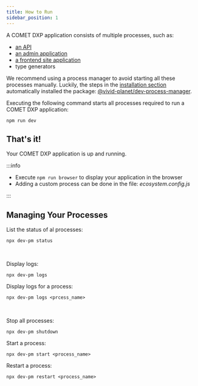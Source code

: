 ```yaml
---
title: How to Run
sidebar_position: 1
---
```


A COMET DXP application consists of multiple processes, such as:

* [an API](../../Overview/PackagesTools#apiPackage)
* [an admin application](../../Overview/PackagesTools#adminPackage)
* [a frontend site application](../../Overview/PackagesTools#sitePackage)
* type generators

We recommend using a process manager to avoid starting all these processes manually. Luckily, the steps in the [installation section](../HowToStart) automatically installed the package: [@vivid-planet/dev-process-manager](https://github.com/vivid-planet/dev-process-manager). 

Executing the following command starts all processes required to run a COMET DXP application:

`npm run dev`

## That's it!

Your COMET DXP application is up and running.

:::info

* Execute `npm run browser` to display your application in the browser
* Adding a custom process can be done in the file: *ecosystem.config.js*

:::

## Managing Your Processes

List the status of al processes:

`npx dev-pm status`
<!-- TODO: not pm2? -->

<br />

Display logs:

`npx dev-pm logs`

Display logs for a process:

`npx dev-pm logs <prcess_name>`

<br />


Stop all processes:

`npx dev-pm shutdown`

Start a process:

`npx dev-pm start <process_name>`

Restart a process:

`npx dev-pm restart <process_name>`